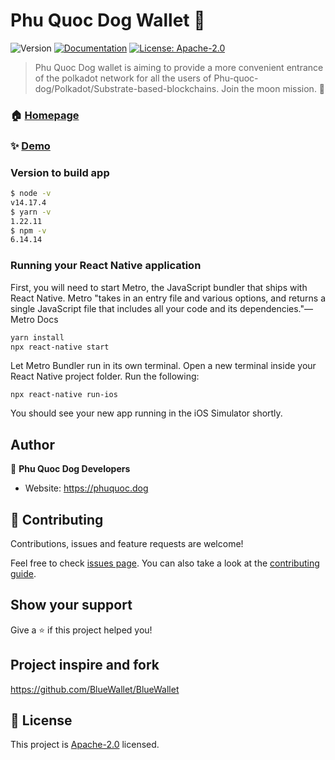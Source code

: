 # Phu Quoc Dog Wallet 👋
![Version](https://img.shields.io/badge/version-1.0.0-blue.svg?cacheSeconds=2592000)
[![Documentation](https://img.shields.io/badge/documentation-yes-brightgreen.svg)](https://phuquocdoge.com)
[![License: Apache-2.0](https://img.shields.io/badge/License-Apache%202.0-blue.svg)](LICENSE)

> Phu Quoc Dog wallet is aiming to provide a more convenient entrance of the polkadot network for all the users of Phu-quoc-dog/Polkadot/Substrate-based-blockchains. Join the moon mission. 🐶

### 🏠 [Homepage](https://phuquoc.dog)

### ✨ [Demo](https://www.youtube.com/watch?v=lYhBC_bu7xg&ab_channel=Phuquocdog)


### Version  to build app

```sh
$ node -v
v14.17.4
$ yarn -v
1.22.11
$ npm -v
6.14.14

```

### Running your React Native application
First, you will need to start Metro, the JavaScript bundler that ships with React Native. Metro "takes in an entry file and various options, and returns a single JavaScript file that includes all your code and its dependencies."—Metro Docs

```sh
yarn install
npx react-native start
```
Let Metro Bundler run in its own terminal. Open a new terminal inside your React Native project folder. Run the following:

```
npx react-native run-ios

```
You should see your new app running in the iOS Simulator shortly.

## Author

👤 **Phu Quoc Dog Developers**

* Website: https://phuquoc.dog

## 🤝 Contributing

Contributions, issues and feature requests are welcome!

Feel free to check [issues page](https://github.com/phuquocdog/wallet/issues). You can also take a look at the [contributing guide](CODE_OF_CONDUCT.md).

## Show your support

Give a ⭐️ if this project helped you!

## Project inspire and fork

https://github.com/BlueWallet/BlueWallet

## 📝 License

This project is [Apache-2.0](/LICENSE) licensed.
